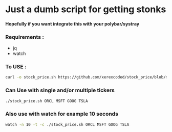 # Just a dumb script for getting stonks

#### Hopefully if you want integrate this with your polybar/systray 
### Requirements :
* jq
* watch

### To USE :

```bash
curl -o stock_price.sh https://github.com/xerexcoded/stock_price/blob/main/stock_price.sh
```

### Can Use with single and/or multiple tickers
```bash
./stock_price.sh ORCL MSFT GOOG TSLA
```

### Also use with watch for example 10 seconds
```bash
watch -n 10 -t -c ./stock_price.sh ORCL MSFT GOOG TSLA
```

